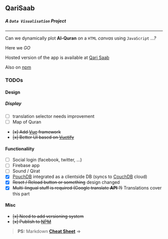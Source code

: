 ## QariSaab

##### A `Data Visualisation` Project

---

Can we dynamically plot **Al-Quran** on a `HTML` _canvas_ using `JavaScript` _...?_

Here we _GO_

Hosted version of the app is available at [Qari Saab][hostedlink]

Also on [npm][npmqarisaab]

### TODOs

#### Design

##### Display

- [ ] translation selector needs improvement
- [ ] Map of Quran
- ~~[x] Add [Vue][vuelink] framework~~
- ~~[x] Better UI based on [Vuetify][vuetifylink]~~

#### Functionaliity

- [ ] Social login (facebook, twitter, ...)
- [ ] Firebase app
- [ ] Sound / Qirat
- [x] [PouchDB][pouchdb] integrated as a clientside DB (syncs to [CouchDB][couchdb] cloud)
- [x] ~~Reset / Reload button or something~~ design changed
- [x] ~~Multi-lingual stuff is required (Google translate **API** ?)~~ Translations cover this part

#### Misc

- ~~[x] Need to add versioning system~~
- ~~[x] Publish to [NPM][npmqarisaab]~~

> **PS:** Markdown [**Cheat Sheet**](https://github.com/adam-p/markdown-here/wiki/Markdown-Cheatsheet) =>

[hostedlink]: http://qarisaab.surge.sh
[vuelink]: https://github.com/vuejs/vue
[vuetifylink]: https://github.com/vuetifyjs/vuetify
[npmqarisaab]: https://www.npmjs.com/package/qarisaab
[pouchdb]: https://pouchdb.com/
[couchdb]: http://couchdb.apache.org/
